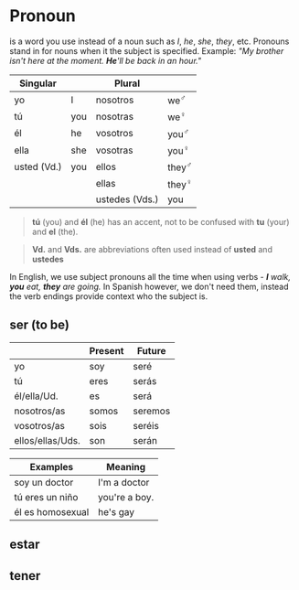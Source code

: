 # Pronoun
is a word you use instead of a noun such as *I*, *he*, *she*, *they*, etc. Pronouns stand in for nouns when it the subject is specified.
Example: *"My brother isn't here at the moment. **He**'ll be back in an hour."*

| Singular | | Plural | |
|-|-|-|-|
| yo | I | nosotros | we<sup>♂</sup> | 
| tú | you | nosotras | we<sup>♀</sup> |
| él | he | vosotros | you<sup>♂</sup> |
| ella | she | vosotras | you<sup>♀</sup> |
| usted (Vd.) | you | ellos | they<sup>♂</sup> |
| | | ellas | they<sup>♀</sup> |
| | | ustedes (Vds.) | you |

> **tú** (you) and **él** (he) has an accent, not to be confused with **tu** (your) and **el** (the).

> **Vd.** and **Vds.** are abbreviations often used instead of **usted** and **ustedes**

In English, we use subject pronouns all the time when using verbs - *__I__ walk, __you__ eat, __they__ are going.*
In Spanish however, we don't need them, instead the verb endings provide context who the subject is.

## ser (to be)
| | Present | Future |
|-|-|-|
| yo | soy | seré | 
| tú | eres | serás |
| él/ella/Ud. | es | será | 
|nosotros/as | somos | seremos | 
|vosotros/as | sois | seréis |
| ellos/ellas/Uds. | son | serán |


| Examples | Meaning |
|-|-|
| soy un doctor | I'm a doctor |
| tú eres un niño | you're a boy. |
| él es homosexual | he's gay |

## estar

## tener